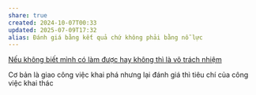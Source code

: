 ```yaml
---
share: true
created: 2024-10-07T00:33
updated: 2025-07-09T17:32
alias: Đánh giá bằng kết quả chứ không phải bằng nỗ lực
---
```

[Nếu không biết mình có làm được hay không thì là vô trách nhiệm](./N%E1%BA%BFu%20kh%C3%B4ng%20bi%E1%BA%BFt%20m%C3%ACnh%20c%C3%B3%20l%C3%A0m%20%C4%91%C6%B0%E1%BB%A3c%20hay%20kh%C3%B4ng%20th%C3%AC%20l%C3%A0%20v%C3%B4%20tr%C3%A1ch%20nhi%E1%BB%87m.md)

Cơ bản là giao công việc khai phá nhưng lại đánh giá thì tiêu chí của công việc khai thác
